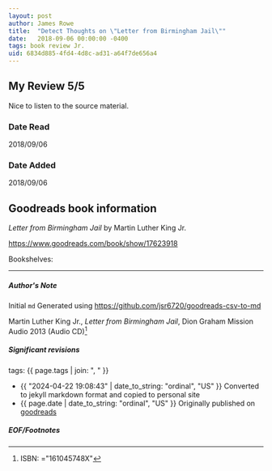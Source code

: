 ```yaml
---
layout: post
author: James Rowe
title:  "Detect Thoughts on \"Letter from Birmingham Jail\""
date:   2018-09-06 00:00:00 -0400
tags: book review Jr. 
uid: 6834d885-4fd4-4d8c-ad31-a64f7de656a4
---
```


<!-- highly dependent on how you personally use jekyll templates, and how you want this to show up -->
<!-- escape any jekyll keys with double brackets -->

## My Review 5/5

Nice to listen to the source material.

### Date Read
2018/09/06

### Date Added
2018/09/06

## Goodreads book information

*Letter from Birmingham Jail* by Martin Luther King Jr.

https://www.goodreads.com/book/show/17623918

Bookshelves: 

---

##### Author's Note

Initial `md` Generated using https://github.com/jsr6720/goodreads-csv-to-md

Martin Luther King Jr., *Letter from Birmingham Jail*, Dion Graham Mission Audio 2013 (Audio CD)[^1]

##### Significant revisions

tags: {{ page.tags | join: ", " }} <!-- todo move this somewhere -->

- {{ "2024-04-22 19:08:43" | date_to_string: "ordinal", "US" }} Converted to jekyll markdown format and copied to personal site
- {{ page.date | date_to_string: "ordinal", "US" }} Originally published on [goodreads](https://www.goodreads.com)

##### EOF/Footnotes

[^1]: ISBN: ="161045748X"